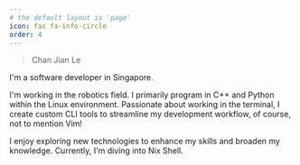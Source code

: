 ```yaml
---
# the default layout is 'page'
icon: fas fa-info-circle
order: 4
---
```


> Chan Jian Le

I'm a software developer in Singapore.


I'm working in the robotics field.
I primarily program in C++ and Python within the Linux environment.
Passionate about working in the terminal, I create custom CLI tools to streamline
my development workflow, of course, not to mention Vim!


I enjoy exploring new technologies to enhance my skills and broaden my knowledge.
Currently, I'm diving into Nix Shell.
